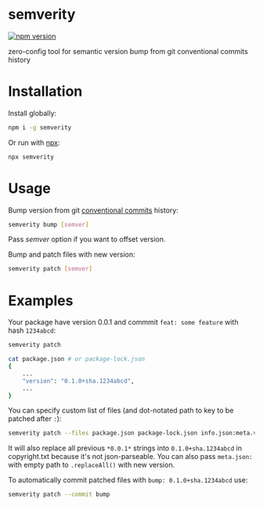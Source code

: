 # semverity

[![npm version](https://img.shields.io/npm/v/semverity)](https://www.npmjs.com/package/semverity)

zero-config tool for semantic version bump from git conventional commits history

# Installation

Install globally:
```sh
npm i -g semverity
```
Or run with [npx](https://docs.npmjs.com/cli/v8/commands/npx):
```sh
npx semverity
```

# Usage

Bump version from git [conventional commits](https://www.conventionalcommits.org) history:
```sh
semverity bump [semver]
```
Pass *semver* option if you want to offset version.

Bump and patch files with new version:
```sh
semverity patch [semver]
```

# Examples

Your package have version 0.0.1 and commmit `feat: some feature` with hash `1234abcd`:
```sh
semverity patch

cat package.json # or package-lock.json
{
    ...
    "version": "0.1.0+sha.1234abcd",
    ...
}
```

You can specify custom list of files (and dot-notated path to key to be patched after `:`):
```sh
semverity patch --files package.json package-lock.json info.json:meta.version copyright.txt
```
It will also replace all previous `*0.0.1*` strings into `0.1.0+sha.1234abcd` in copyright.txt because it's not json-parseable.
You can also pass `meta.json:` with empty path to `.replaceAll()` with new version.

To automatically commit patched files with `bump: 0.1.0+sha.1234abcd` use:
```sh
semverity patch --commit bump
```
